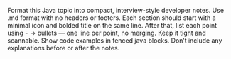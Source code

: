 Format this Java topic into compact, interview-style developer notes.
Use .md format with no headers or footers.
Each section should start with a minimal icon and bolded title on the same line.
After that, list each point using - → bullets — one line per point, no merging.
Keep it tight and scannable.
Show code examples in fenced java blocks.
Don’t include any explanations before or after the notes.